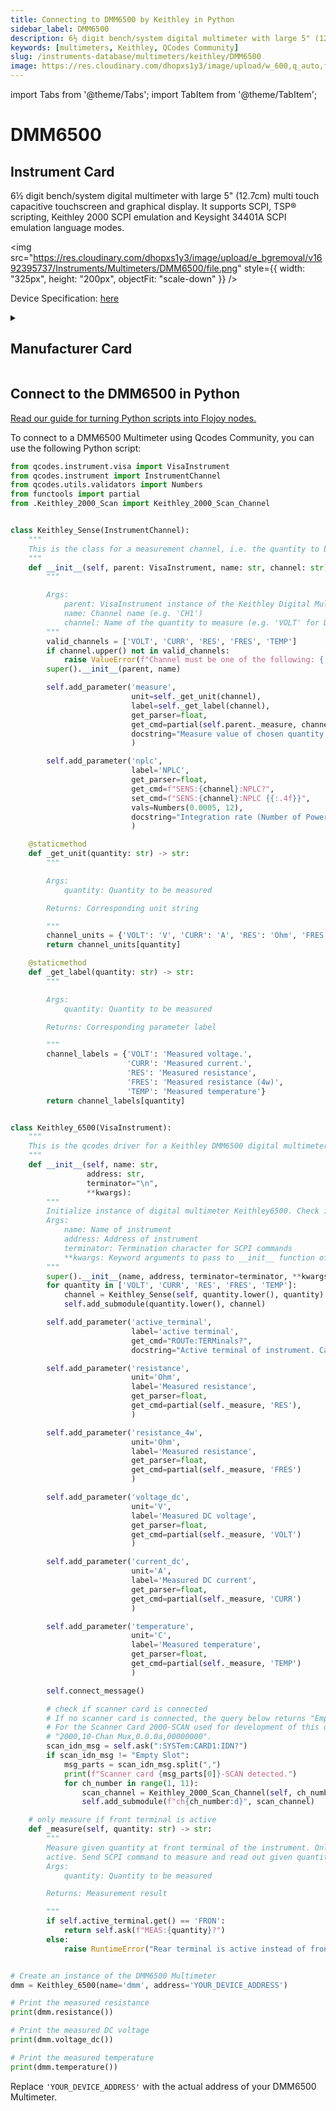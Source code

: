 ```yaml
---
title: Connecting to DMM6500 by Keithley in Python
sidebar_label: DMM6500
description: 6½ digit bench/system digital multimeter with large 5" (12.7cm) multi touch capacitive touchscreen and graphical display. It supports SCPI, TSP® scripting, Keithley 2000 SCPI emulation and Keysight 34401A SCPI emulation language modes.
keywords: [multimeters, Keithley, QCodes Community]
slug: /instruments-database/multimeters/keithley/DMM6500
image: https://res.cloudinary.com/dhopxs1y3/image/upload/w_600,q_auto,f_auto/e_bgremoval/v1692395737/Instruments/Multimeters/DMM6500/file.jpg
---
```


import Tabs from '@theme/Tabs';
import TabItem from '@theme/TabItem';

# DMM6500

## Instrument Card

<div className="flex">

<div>

6½ digit bench/system digital multimeter with large 5" (12.7cm) multi touch capacitive touchscreen and graphical display. It supports SCPI, TSP® scripting, Keithley 2000 SCPI emulation and Keysight 34401A SCPI emulation language modes.

</div>

<img src="https://res.cloudinary.com/dhopxs1y3/image/upload/e_bgremoval/v1692395737/Instruments/Multimeters/DMM6500/file.png" style={{ width: "325px", height: "200px", objectFit: "scale-down" }} />

</div>

<div className="flex text-center">

<p>Device Specification: <a target="\_blank" href="https://www.farnell.com/datasheets/2607096.pdf?_ga=2.134065926.922366921.1579493884-611634051.1579231713">here</a></p>

</div>

<details style={{ marginTop: "15px"}}>
<summary><h2>Manufacturer Card</h2></summary>

<img src="https://res.cloudinary.com/dhopxs1y3/image/upload/v1692806202/Instruments/Vendor%20Logos/Keithley.png" style={{ width: "100%", height: "170px",objectFit: "scale-down" }} />

Keithley Instruments is a measurement and instrument company headquartered in Solon, Ohio, that develops, manufactures, markets, and sells data acquisition products, as well as complete systems for high-volume production and assembly testing.

<ul>
  <li>Headquarters: Cleveland, Ohio, United States</li>
  <li>Yearly Revenue (millions, USD): 110.6</li>
  <li>Vendor Website: <a href="https://www.tek.com/en">here</a></li>
</ul>
</details>

## Connect to the DMM6500 in Python

[Read our guide for turning Python scripts into Flojoy nodes.](https://docs.flojoy.ai/custom-nodes/creating-custom-node/)
<Tabs>
<TabItem value="QCodes Community" label="QCodes Community">

To connect to a DMM6500 Multimeter using Qcodes Community, you can use the following Python script:

```python
from qcodes.instrument.visa import VisaInstrument
from qcodes.instrument import InstrumentChannel
from qcodes.utils.validators import Numbers
from functools import partial
from .Keithley_2000_Scan import Keithley_2000_Scan_Channel


class Keithley_Sense(InstrumentChannel):
    """
    This is the class for a measurement channel, i.e. the quantity to be measured (e.g. resistance, voltage).
    """
    def __init__(self, parent: VisaInstrument, name: str, channel: str) -> None:
        """

        Args:
            parent: VisaInstrument instance of the Keithley Digital Multimeter
            name: Channel name (e.g. 'CH1')
            channel: Name of the quantity to measure (e.g. 'VOLT' for DC voltage measurement)
        """
        valid_channels = ['VOLT', 'CURR', 'RES', 'FRES', 'TEMP']
        if channel.upper() not in valid_channels:
            raise ValueError(f"Channel must be one of the following: {', '.join(valid_channels)}")
        super().__init__(parent, name)

        self.add_parameter('measure',
                           unit=self._get_unit(channel),
                           label=self._get_label(channel),
                           get_parser=float,
                           get_cmd=partial(self.parent._measure, channel),
                           docstring="Measure value of chosen quantity (Current/Voltage/Resistance/Temperature)."
                           )

        self.add_parameter('nplc',
                           label='NPLC',
                           get_parser=float,
                           get_cmd=f"SENS:{channel}:NPLC?",
                           set_cmd=f"SENS:{channel}:NPLC {{:.4f}}",
                           vals=Numbers(0.0005, 12),
                           docstring="Integration rate (Number of Power Line Cycles)"
                           )

    @staticmethod
    def _get_unit(quantity: str) -> str:
        """

        Args:
            quantity: Quantity to be measured

        Returns: Corresponding unit string

        """
        channel_units = {'VOLT': 'V', 'CURR': 'A', 'RES': 'Ohm', 'FRES': 'Ohm', 'TEMP': 'C'}
        return channel_units[quantity]

    @staticmethod
    def _get_label(quantity: str) -> str:
        """

        Args:
            quantity: Quantity to be measured

        Returns: Corresponding parameter label

        """
        channel_labels = {'VOLT': 'Measured voltage.',
                          'CURR': 'Measured current.',
                          'RES': 'Measured resistance',
                          'FRES': 'Measured resistance (4w)',
                          'TEMP': 'Measured temperature'}
        return channel_labels[quantity]


class Keithley_6500(VisaInstrument):
    """
    This is the qcodes driver for a Keithley DMM6500 digital multimeter.
    """
    def __init__(self, name: str,
                 address: str,
                 terminator="\n",
                 **kwargs):
        """
        Initialize instance of digital multimeter Keithley6500. Check if scanner card is inserted.
        Args:
            name: Name of instrument
            address: Address of instrument
            terminator: Termination character for SCPI commands
            **kwargs: Keyword arguments to pass to __init__ function of VisaInstrument class
        """
        super().__init__(name, address, terminator=terminator, **kwargs)
        for quantity in ['VOLT', 'CURR', 'RES', 'FRES', 'TEMP']:
            channel = Keithley_Sense(self, quantity.lower(), quantity)
            self.add_submodule(quantity.lower(), channel)

        self.add_parameter('active_terminal',
                           label='active terminal',
                           get_cmd="ROUTe:TERMinals?",
                           docstring="Active terminal of instrument. Can only be switched via knob on front panel.")

        self.add_parameter('resistance',
                           unit='Ohm',
                           label='Measured resistance',
                           get_parser=float,
                           get_cmd=partial(self._measure, 'RES'),
                           )

        self.add_parameter('resistance_4w',
                           unit='Ohm',
                           label='Measured resistance',
                           get_parser=float,
                           get_cmd=partial(self._measure, 'FRES')
                           )

        self.add_parameter('voltage_dc',
                           unit='V',
                           label='Measured DC voltage',
                           get_parser=float,
                           get_cmd=partial(self._measure, 'VOLT')
                           )

        self.add_parameter('current_dc',
                           unit='A',
                           label='Measured DC current',
                           get_parser=float,
                           get_cmd=partial(self._measure, 'CURR')
                           )

        self.add_parameter('temperature',
                           unit='C',
                           label='Measured temperature',
                           get_parser=float,
                           get_cmd=partial(self._measure, 'TEMP')
                           )

        self.connect_message()

        # check if scanner card is connected
        # If no scanner card is connected, the query below returns "Empty Slot".
        # For the Scanner Card 2000-SCAN used for development of this driver the output was
        # "2000,10-Chan Mux,0.0.0a,00000000".
        scan_idn_msg = self.ask(":SYSTem:CARD1:IDN?")
        if scan_idn_msg != "Empty Slot":
            msg_parts = scan_idn_msg.split(",")
            print(f"Scanner card {msg_parts[0]}-SCAN detected.")
            for ch_number in range(1, 11):
                scan_channel = Keithley_2000_Scan_Channel(self, ch_number)
                self.add_submodule(f"ch{ch_number:d}", scan_channel)

    # only measure if front terminal is active
    def _measure(self, quantity: str) -> str:
        """
        Measure given quantity at front terminal of the instrument. Only perform measurement if front terminal is
        active. Send SCPI command to measure and read out given quantity.
        Args:
            quantity: Quantity to be measured

        Returns: Measurement result

        """
        if self.active_terminal.get() == 'FRON':
            return self.ask(f"MEAS:{quantity}?")
        else:
            raise RuntimeError("Rear terminal is active instead of front terminal.")


# Create an instance of the DMM6500 Multimeter
dmm = Keithley_6500(name='dmm', address='YOUR_DEVICE_ADDRESS')

# Print the measured resistance
print(dmm.resistance())

# Print the measured DC voltage
print(dmm.voltage_dc())

# Print the measured temperature
print(dmm.temperature())
```

Replace `'YOUR_DEVICE_ADDRESS'` with the actual address of your DMM6500 Multimeter.

</TabItem>
</Tabs>
